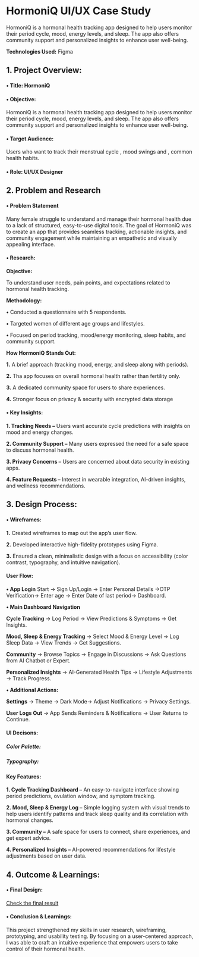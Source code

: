 # HormoniQ UI/UX Case Study


HormoniQ is a hormonal health tracking app designed to help users monitor their period cycle, mood, energy levels, and sleep. The app also offers community support and personalized insights to enhance user well-being. 

**Technologies Used:** Figma 

## 1. Project Overview: 

#### •	Title: HormoniQ 

#### • Objective:
HormoniQ is a hormonal health tracking app designed to help users monitor their period cycle, mood, energy levels, and sleep. The app also offers community support and personalized insights to enhance user well-being.


 #### • Target Audience:
 Users who want to track their menstrual cycle , mood swings and , common health habits.


#### •	Role: UI/UX Designer


## 2. Problem and Research


#### • Problem Statement
Many female struggle to understand and manage their hormonal health due to a lack of structured, easy-to-use digital tools. The goal of HormoniQ was to create an app that provides seamless tracking, actionable insights, and community engagement while maintaining an empathetic and visually appealing interface.


#### •	Research:


**Objective:**


To understand user needs, pain points, and expectations related to hormonal health tracking.


**Methodology:**


**•**	Conducted a questionnaire with 5 respondents.


**•** Targeted women of different age groups and lifestyles.


**•**	Focused on period tracking, mood/energy monitoring, sleep habits, and community support.


**How HormoniQ Stands Out:**

**1.** A brief approach (tracking mood, energy, and sleep along with periods).


**2.** Tha app focuses on overall hormonal health rather than fertility only.


**3.** A dedicated community space for users to share experiences.


**4.** Stronger focus on privacy & security with encrypted data storage



#### •	Key Insights: 


**1.	Tracking Needs –** Users want accurate cycle predictions with insights on mood and energy changes.


**2.	Community Support –** Many users expressed the need for a safe space to discuss hormonal health.


**3.	Privacy Concerns –** Users are concerned about data security in existing apps.


**4.	Feature Requests –** Interest in wearable integration, AI-driven insights, and wellness recommendations.


## 3. Design Process:

#### • Wireframes:

**1.** Created wireframes to map out the app’s user flow.


**2.** Developed interactive high-fidelity prototypes using Figma.


**3.** Ensured a clean, minimalistic design with a focus on accessibility (color contrast, typography, and intuitive navigation).


#### User Flow:


**•	App Login**
Start → Sign Up/Login → Enter Personal Details →OTP Verification→ Enter age → Enter Date of last period→ Dashboard.


**•	Main Dashboard Navigation**


**Cycle Tracking** → Log Period → View Predictions & Symptoms → Get Insights. 


**Mood, Sleep & Energy Tracking** → Select Mood & Energy Level → Log Sleep Data → View Trends → Get Suggestions.


**Community** → Browse Topics → Engage in Discussions → Ask Questions from AI Chatbot or Expert.


**Personalized Insights** → AI-Generated Health Tips → Lifestyle Adjustments → Track Progress.


**•	Additional Actions:**


**Settings** → Theme → Dark Mode→ Adjust Notifications → Privacy Settings.


**User Logs Out** → App Sends Reminders & Notifications → User Returns to Continue.


#### UI Decisons:


##### Color Palette:


##### Typography:




#### Key Features:


**1.	Cycle Tracking Dashboard –** An easy-to-navigate interface showing period predictions, ovulation window, and symptom tracking.


**2.	Mood, Sleep & Energy Log –** Simple logging system with visual trends to help users identify patterns and track sleep quality and its correlation with hormonal changes.


**3.	Community –** A safe space for users to connect, share experiences, and get expert advice.


**4.	Personalized Insights –** AI-powered recommendations for lifestyle adjustments based on user data.


## 4. Outcome & Learnings:

#### •	Final Design: 
  [Check the final result](https://www.figma.com/design/FDlrdWBv3zvJEJeE7HBwEN/hormonal-health-tracker?node-id=0-1&p=f&t=sHi0xaNw4hZpOv0o-0)


#### • Conclusion & Learnings:


This project strengthened my skills in user research, wireframing, prototyping, and usability testing. By focusing on a user-centered approach, I was able to craft an intuitive experience that empowers users to take control of their hormonal health.


